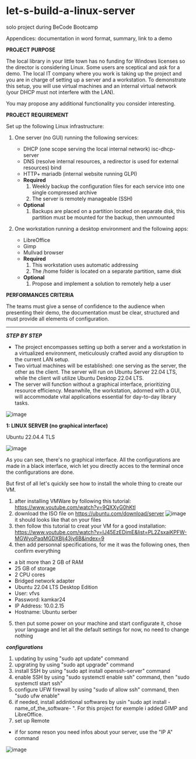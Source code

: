 # let-s-build-a-linux-server

solo project during BeCode Bootcamp

Appendices: documentation in word format, summary, link to a demo


**PROJECT PURPOSE**

The local library in your little town has no funding for Windows licenses so the director is considering Linux. Some users are sceptical and ask for a demo. The local IT company where you work is taking up the project and you are in charge of setting up a server and a workstation. To demonstrate this setup, you will use virtual machines and an internal virtual network (your DHCP must not interfere with the LAN).

You may propose any additional functionality you consider interesting.

**PROJECT REQUIREMENT**

Set up the following Linux infrastructure:

1. One server (no GUI) running the following services:
    - DHCP (one scope serving the local internal network)  isc-dhcp-server
    - DNS (resolve internal resources, a redirector is used for external resources) bind
    - HTTP+ mariadb (internal website running GLPI)
    - **Required**
        1. Weekly backup the configuration files for each service into one single compressed archive
        2. The server is remotely manageable (SSH)
    - **Optional**
        1. Backups are placed on a partition located on  separate disk, this partition must be mounted for the backup, then unmounted

2. One workstation running a desktop environment and the following apps:
    - LibreOffice
    - Gimp
    - Mullvad browser
    - **Required** 
        1. This workstation uses automatic addressing
        2. The /home folder is located on a separate partition, same disk 
    - **Optional**
        1. Propose and implement a solution to remotely help a user

**PERFORMANCES CRITERIA**

The teams must give a sense of confidence to the audience when presenting their demo,
the documentation must be clear, structured and must provide all elements of configuration.

****************************************************************************************************************************

***STEP BY STEP***


- The project encompasses setting up both a server and a workstation in a virtualized environment, meticulously crafted avoid any disruption to the current LAN setup.
- Two virtual machines will be established: one serving as the server, the other as the client. The server will run on Ubuntu Server 22.04 LTS, while the client will utilize Ubuntu Desktop 22.04 LTS.
- The server will function without a graphical interface, prioritizing resource efficiency. Meanwhile, the workstation, adorned with a GUI, will accommodate vital applications essential for day-to-day library tasks.


![image](https://github.com/Vfvs37/let-s-build-a-linux-server/assets/155911615/984ea7bd-78f6-445d-8165-e052f2f76003)


**1: LINUX SERVER (no graphical interface)**

Ubuntu 22.04.4 TLS

![image](https://github.com/Vfvs37/let-s-build-a-linux-server/assets/155911615/a7becb3f-e1f5-44b6-8a36-048e3c3ab887)

As you can see, there's no graphical interface. All the configurations are made in a black interface, wich let you directly acces to the terminal once the configurations are done.

But first of all let's quickly see how to install the whole thing to create our VM.
1. after installing VMWare by following this tutorial: https://www.youtube.com/watch?v=9QXXyG0hKtI
2. download the ISO file on https://ubuntu.com/download/server
   ![image](https://github.com/Vfvs37/let-s-build-a-linux-server/assets/155911615/a8ac98c3-2903-4191-88f6-bc724b759e31)
  it should looks like that on your files
3. then follow this tutorial to creat your VM for a good installation: https://www.youtube.com/watch?v=IJ45EzEDimE&list=PL2ZsxaiKPFW-MGWyoPaqMGDXBlj43jv6B&index=9
4. then add personnal specifications, for me it was the following ones, then confirm everything

* a bit more than 2 GB of RAM
* 25 GB of storage
* 2 CPU cores
* Bridged network adapter
* Ubuntu 22.04 LTS Desktop Edition
* User: vfvs
* Password: kamkar24
* IP Address: 10.0.2.15
* Hostname: Ubuntu serber

5. then put some power on your machine and start configurate it, chose your language and let all the default settings for now, no need to change nothing

***configurations***

1. updating by using "sudo apt update" command
2. upgrating by using "sudo apt upgrade" command
3. install SSH by using "sudo apt install openssh-server" command
4. enable SSH by using "sudo systemctl enable ssh" command, then "sudo systemctl start ssh"
5. configure UFW firewall by using "sudo uf allow ssh" command, then "sudo ufw enable"
6. if needed, install addintional softwares by usin "sudo apt install -name_of_the_software- ". For this project for exemple i added GIMP and LibreOffice.
7. set up Remote 

* if for some reson you need infos about your server, use the "IP A" command

![image](https://github.com/Vfvs37/let-s-build-a-linux-server/assets/155911615/863138dd-c35d-49e4-a731-ff3556874a74)


